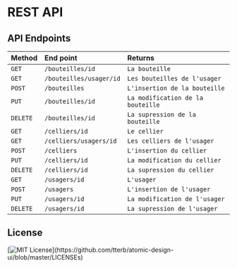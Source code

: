 # REST API

## API Endpoints

| Method    | End point                | Returns                               |
| :-------- | :----------------------- | :------------------------------------ |
| `GET`     | `/bouteilles/id`         | `La bouteille`                        |
| `GET`     | `/bouteilles/usager/id`  | `Les bouteilles de l'usager`          |
| `POST`    | `/bouteilles`            | `L'insertion de la bouteille`         |
| `PUT`     | `/bouteilles/id`         | `La modification de la bouteille`     |
| `DELETE`  | `/bouteilles/id`         | `La supression de la bouteille`       |
| `GET`     | `/celliers/id`           | `Le cellier`                          |
| `GET`     | `/celliers/usagers/id`   | `Les celliers de l'usager`            |
| `POST`    | `/celliers`              | `L'insertion du cellier`              |
| `PUT`     | `/celliers/id`           | `La modification du cellier`          |
| `DELETE`  | `/celliers/id`           | `La supression du cellier`            |
| `GET`     | `/usagers/id`            | `L'usager`                            |
| `POST`    | `/usagers`               | `L'insertion de l'usager`             |
| `PUT`     | `/usagers/id`            | `La modification de l'usager`         |
| `DELETE`  | `/usagers/id`            | `La supression de l'usager`           |


## License

[![MIT License](https://img.shields.io/apm/l/atomic-design-ui.svg?)](https://github.com/tterb/atomic-design-ui/blob/master/LICENSEs)
